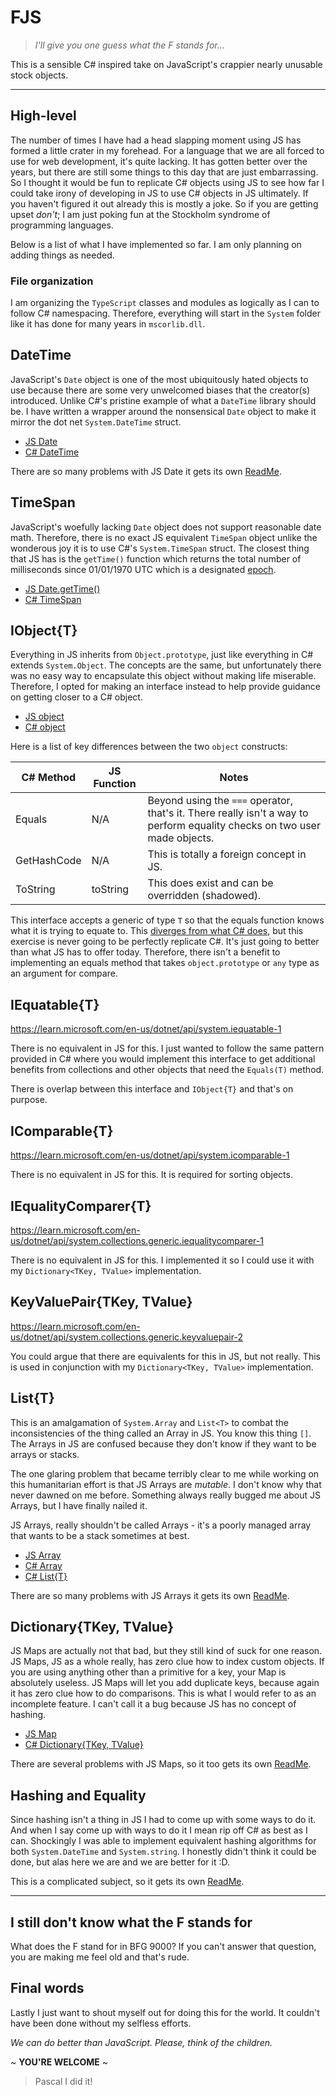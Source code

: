 # FJS

> _I'll give you one guess what the F stands for..._

This is a sensible C# inspired take on JavaScript's crappier nearly unusable stock objects.

---

## High-level

The number of times I have had a head slapping moment using JS has formed a little crater in my forehead. For a language that we are all forced to use for web development, it's quite lacking. It has gotten better over the years, but there are still some things to this day that are just embarrassing. So I thought it would be fun to replicate C# objects using JS to see how far I could take irony of developing in JS to use C# objects in JS ultimately. If you haven't figured it out already this is mostly a joke. So if you are getting upset _don't_; I am just poking fun at the Stockholm syndrome of programming languages.

Below is a list of what I have implemented so far. I am only planning on adding things as needed.

### File organization

I am organizing the `TypeScript` classes and modules as logically as I can to follow C# namespacing. Therefore, everything will start in the `System` folder like it has done for many years in `mscorlib.dll`.

## DateTime

JavaScript's `Date` object is one of the most ubiquitously hated objects to use because there are some very unwelcomed biases that the creator(s) introduced. Unlike C#'s pristine example of what a `DateTime` library should be. I have written a wrapper around the nonsensical `Date` object to make it mirror the dot net `System.DateTime` struct.

- [JS Date](https://developer.mozilla.org/en-US/docs/Web/JavaScript/Reference/Global_Objects/Date)
- [C# DateTime](https://learn.microsoft.com/en-us/dotnet/api/system.datetime)

There are so many problems with JS Date it gets its own [ReadMe](/docs/DateTime.md).

## TimeSpan

JavaScript's woefully lacking `Date` object does not support reasonable date math. Therefore, there is no exact JS equivalent `TimeSpan` object unlike the wonderous joy it is to use C#'s `System.TimeSpan` struct. The closest thing that JS has is the `getTime()` function which returns the total number of milliseconds since 01/01/1970 UTC which is a designated [epoch](https://tc39.es/ecma262/multipage/numbers-and-dates.html#sec-time-values-and-time-range).

- [JS Date.getTime()](https://developer.mozilla.org/en-US/docs/Web/JavaScript/Reference/Global_Objects/Date/getTime)
- [C# TimeSpan](https://learn.microsoft.com/en-us/dotnet/api/system.timespan)

## IObject{T}

Everything in JS inherits from `Object.prototype`, just like everything in C# extends `System.Object`. The concepts are the same, but unfortunately there was no easy way to encapsulate this object without making life miserable. Therefore, I opted for making an interface instead to help provide guidance on getting closer to a C# object.

- [JS object](https://developer.mozilla.org/en-US/docs/Web/JavaScript/Reference/Global_Objects/Object)
- [C# object](https://learn.microsoft.com/en-us/dotnet/api/system.object)

Here is a list of key differences between the two `object` constructs:

| C# Method   | JS Function | Notes                                                                                                                     |
| ----------- | ----------- | ------------------------------------------------------------------------------------------------------------------------- |
| Equals      | N/A         | Beyond using the `===` operator, that's it. There really isn't a way to perform equality checks on two user made objects. |
| GetHashCode | N/A         | This is totally a foreign concept in JS.                                                                                  |
| ToString    | toString    | This does exist and can be overridden (shadowed).                                                                         |

This interface accepts a generic of type `T` so that the equals function knows what it is trying to equate to. This [diverges from what C# does](https://learn.microsoft.com/en-us/dotnet/api/system.object.equals), but this exercise is never going to be perfectly replicate C#. It's just going to better than what JS has to offer today. Therefore, there isn't a benefit to implementing an equals method that takes `object.prototype` or `any` type as an argument for compare.

## IEquatable{T}

<https://learn.microsoft.com/en-us/dotnet/api/system.iequatable-1>

There is no equivalent in JS for this. I just wanted to follow the same pattern provided in C# where you would implement this interface to get additional benefits from collections and other objects that need the `Equals(T)` method.

There is overlap between this interface and `IObject{T}` and that's on purpose.

## IComparable{T}

<https://learn.microsoft.com/en-us/dotnet/api/system.icomparable-1>

There is no equivalent in JS for this. It is required for sorting objects.

## IEqualityComparer{T}

<https://learn.microsoft.com/en-us/dotnet/api/system.collections.generic.iequalitycomparer-1>

There is no equivalent in JS for this. I implemented it so I could use it with my `Dictionary<TKey, TValue>` implementation.

## KeyValuePair{TKey, TValue}

<https://learn.microsoft.com/en-us/dotnet/api/system.collections.generic.keyvaluepair-2>

You could argue that there are equivalents for this in JS, but not really. This is used in conjunction with my `Dictionary<TKey, TValue>` implementation.

## List{T}

This is an amalgamation of `System.Array` and `List<T>` to combat the inconsistencies of the thing called an Array in JS. You know this thing `[]`. The Arrays in JS are confused because they don't know if they want to be arrays or stacks.

The one glaring problem that became terribly clear to me while working on this humanitarian effort is that JS Arrays are _mutable_. I don't know why that never dawned on me before. Something always really bugged me about JS Arrays, but I have finally nailed it.

JS Arrays, really shouldn't be called Arrays - it's a poorly managed array that wants to be a stack sometimes at best.

- [JS Array](https://developer.mozilla.org/en-US/docs/Web/JavaScript/Reference/Global_Objects/Array)
- [C# Array](https://learn.microsoft.com/en-us/dotnet/api/system.array)
- [C# List{T}](https://learn.microsoft.com/en-us/dotnet/api/system.collections.generic.list-1)

There are so many problems with JS Arrays it gets its own [ReadMe](/docs/List.md).

## Dictionary{TKey, TValue}

JS Maps are actually not that bad, but they still kind of suck for one reason. JS Maps, JS as a whole really, has zero clue how to index custom objects. If you are using anything other than a primitive for a key, your Map is absolutely useless. JS Maps will let you add duplicate keys, because again it has zero clue how to do comparisons. This is what I would refer to as an incomplete feature. I can't call it a bug because JS has no concept of hashing.

- [JS Map](https://developer.mozilla.org/en-US/docs/Web/JavaScript/Reference/Global_Objects/Map)
- [C# Dictionary{TKey, TValue}](https://learn.microsoft.com/en-us/dotnet/api/system.collections.generic.dictionary-2)

There are several problems with JS Maps, so it too gets its own [ReadMe](/docs/Dictionary.md).

## Hashing and Equality

Since hashing isn't a thing in JS I had to come up with some ways to do it. And when I say come up with ways to do it I mean rip off C# as best as I can. Shockingly I was able to implement equivalent hashing algorithms for both `System.DateTime` and `System.string`. I honestly didn't think it could be done, but alas here we are and we are better for it :D.

This is a complicated subject, so it gets its own [ReadMe](/docs/HashingAndEquality.md).

---

## I still don't know what the F stands for

What does the F stand for in BFG 9000? If you can't answer that question, you are making me feel old and that's rude.

## Final words

Lastly I just want to shout myself out for doing this for the world. It couldn't have been done without my selfless efforts.

_We can do better than JavaScript. Please, think of the children._

~ **YOU'RE WELCOME** ~

> Pascal I did it!
